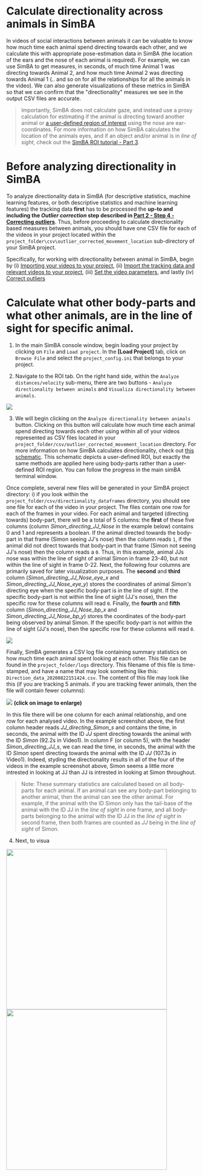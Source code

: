 # Calculate directionality across animals in SimBA

In videos of social interactions between animals it can be valuable to know how much time each animal spend directing towards each other, and we calculate this with appropriate pose-estimation data in SimBA (the location of the ears and the nose of each animal is required). For example, we can use SimBA to get measures, in seconds, of much time Animal 1 was directing towards Animal 2, and how much time Animal 2 was directing towards Animal 1 (.. and so on for all the relationships for all the animals in the video). We can also generate visualizations of these metrics in SimBA so that we can confirm that the "directionality" measures we see in the output CSV files are accurate. 

>Importantly, SimBA does not calculate gaze, and instead use a proxy calculation for estimating if the animal is directing toward another animal or [a user-defined region of interest](https://github.com/sgoldenlab/simba/blob/master/docs/ROI_tutorial.md#part-3-generating-features-from-roi-data) using the nose are ear-coordinates. For more information on how SimBA calculates the location of the animals eyes, and if an object and/or animal is in *line of sight*, check out the [SimBA ROI tutorial - Part 3](https://github.com/sgoldenlab/simba/blob/master/docs/ROI_tutorial.md#part-3-generating-features-from-roi-data). 

# Before analyzing directionality in SimBA
To analyze directionality data in SimBA (for descriptive statistics, machine learning features, or both descriptive statistics and machine learning features) the tracking data **first** has to be processed the **up-to and including the *Outlier correction* step described in [Part 2 - Step 4 - Correcting outliers](https://github.com/sgoldenlab/simba/blob/master/docs/Scenario1.md#step-4-outlier-correction)**. Thus, before proceeding to calculate directionality based measures between animals, you should have one CSV file for each of the videos in your project located within the `project_folder\csv\outlier_corrected_movement_location` sub-directory of your SimBA project. 

Specifically, for working with directionality between animal in SimBA, begin by (i) [Importing your videos to your project](https://github.com/sgoldenlab/simba/blob/master/docs/Scenario1.md#step-2-import-videos-into-project-folder), (ii) [Import the tracking data and relevant videos to your project](https://github.com/sgoldenlab/simba/blob/master/docs/Scenario1.md#step-3-import-dlc-tracking-data), (iii) [Set the video parameters](https://github.com/sgoldenlab/simba/blob/master/docs/Scenario1.md#step-3-set-video-parameters), and lastly (iv) [Correct outliers](https://github.com/sgoldenlab/simba/blob/master/docs/Scenario1.md#step-4-outlier-correction)

# Calculate what other body-parts and what other animals, are in the line of sight for specific animal.   

1. In the main SimBA console window, begin loading your project by clicking on `File` and `Load project`. In the **[Load Project]** tab, click on `Browse File` and select the `project_config.ini` that belongs to your project. 

2. Navigate to the ROI tab. On the right hand side, within the `Analyze distances/velocity` sub-menu, there are two buttons - `Analyze directionality between animals` and `Visualiza directionality between animals`.

![](https://github.com/sgoldenlab/simba/blob/master/images/Directionality_99.PNG)

3. We will begin clicking on the `Analyze directionality between animals` button. Clicking on this button will calculate how much time each animal spend directing towards each other using within all of your videos represented as CSV files located in your `project_folder/csv/outlier_corrected_movement_location` directory. For more information on how SimBA calculates directionality, check out [this schematic](https://github.com/sgoldenlab/simba/raw/master/images/Directionality_ROI.PNG). This schematic depicts a user-defined ROI, but exactly the same methods are applied here using body-parts rather than a user-defined ROI region. You can follow the progress in the main simBA terminal window. 

Once complete, several new files will be generated in your SimBA project directory: i) if you look within the `project_folder/csv/directionality_dataframes` directory, you should see one file for each of the video in your project. The files contain one row for each of the frames in your video. For each animal and targeted (directing towards) body-part, there will be a total of 5 columns: the **first** of these five columns (column *Simon_directing_JJ_Nose* in the example below) contains 0 and 1 and represents a boolean. If the animal directed towards the body-part in that frame (Simon seeing JJ's nose) then the column reads `1`, if the animal did not direct towards that body-part in that frame (Simon not seeing JJ's nose) then the column reads a `0`. Thus, in this example, animal JJs nose was within the line of sight of animal Simon in frame 23-40, but not within the line of sight in frame 0-22. Next, the following four columns are primarily saved for later visualization purposes. The **second** and **third** column (*Simon_directing_JJ_Nose_eye_x* and *Simon_directing_JJ_Nose_eye_y*) stores the coordinates of animal *Simon's* directing eye when the specific body-part is in the line of sight. If the specific body-part is not within the line of sight (JJ's nose), then the specific row for these columns will read `0`. Finally, the **fourth** and **fifth** column (*Simon_directing_JJ_Nose_bp_x* and *Simon_directing_JJ_Nose_bp_y*) stores the coordinates of the body-part being observed by animal Simon. If the specific body-part is not within the line of sight (JJ's nose), then the specific row for these columns will read `0`. 

![](https://github.com/sgoldenlab/simba/blob/master/images/Directionality_98.PNG)

Finally, SimBA generates a CSV log file containing summary statistics on how much time each animal spent looking at each other. This file can be found in the `project_folder/logs` directory. This filename of this file is time-stamped, and have a name that may look something like this: `Direction_data_20200822151424.csv`. The content of this file may look like this (if you are tracking 5 animals. if you are tracking fewer animals, then the file will contain fewer columns):

![](https://github.com/sgoldenlab/simba/blob/master/images/Directionality_97.PNG)
**(click on image to enlarge)**

In this file there will be one column for each animal relationship, and one row for each analysed video. In the example screenshot above, the first column header reads *JJ_directing_Simon_s* and contains the time, in seconds, the animal with the ID *JJ* spent directing towards the animal with the ID *Simon* (92.2s in Video1). In column F (or column 5), with the header *Simon_directing_JJ_s*, we can read the time, in seconds, the animal with the ID *Simon* spent directing towards the animal with the ID *JJ* (107.3s in Video1). Indeed, styding the directionality results in all of the four of the videos in the example screenshot above, Simon seems a little more intrested in looking at JJ than JJ is intrested in looking at Simon throughout. 

>Note: These summary statistics are calculated based on all body-parts for each animal. If an animal can see any body-part belonging to another animal, then the animal can see the other animal. For example, if the animal with the ID Simon only has the tail-base of the animal with the ID JJ in the *line of sight* in one frame, and all body-parts belonging to the animal with the ID JJ in the *line of sight* in second frame, then both frames are counted as *JJ* being in the *line of sight* of Simon. 

4. Next, to visua


<img src="https://github.com/sgoldenlab/simba/blob/master/images/Testing_Video_3_short.PNG" width="425"/> <img src="https://github.com/sgoldenlab/simba/blob/master/images/Together_2.gif" width="425"/>
































